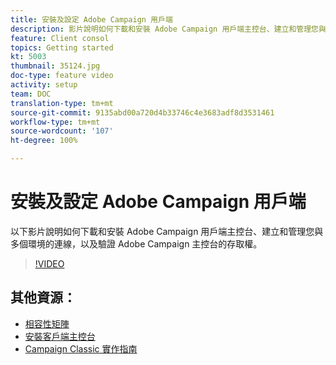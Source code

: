 ```yaml
---
title: 安裝及設定 Adobe Campaign 用戶端
description: 影片說明如何下載和安裝 Adobe Campaign 用戶端主控台、建立和管理您與多個環境的連線，以及驗證 Adobe Campaign 主控台的存取權。
feature: Client consol
topics: Getting started
kt: 5003
thumbnail: 35124.jpg
doc-type: feature video
activity: setup
team: DOC
translation-type: tm+mt
source-git-commit: 9135abd00a720d4b33746c4e3683adf8d3531461
workflow-type: tm+mt
source-wordcount: '107'
ht-degree: 100%

---
```



# 安裝及設定 Adobe Campaign 用戶端

以下影片說明如何下載和安裝 Adobe Campaign 用戶端主控台、建立和管理您與多個環境的連線，以及驗證 Adobe Campaign 主控台的存取權。

>[!VIDEO](https://video.tv.adobe.com/v/35124?quality=12)

## 其他資源：

* [相容性矩陣](https://helpx.adobe.com/tw/campaign/kb/compatibility-matrix.html)
* [安裝客戶端主控台](https://docs.adobe.com/content/help/zh-Hant/campaign-classic/using/installing-campaign-classic/installing-campaign-in-windows-/installing-the-client-console.html)
* [Campaign Classic 實作指南](https://helpx.adobe.com/tw/campaign/kb/acc-implementation.html)
